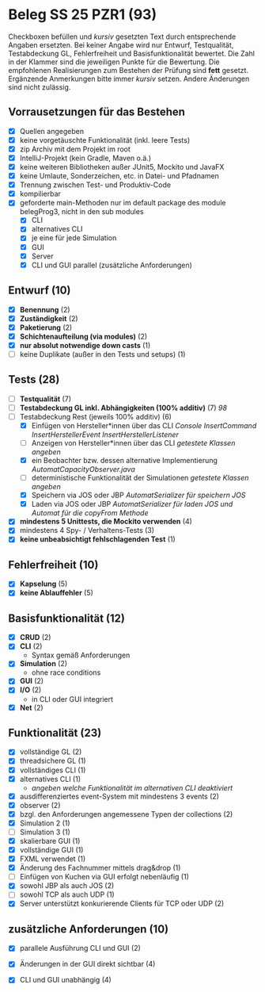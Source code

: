 # Beleg SS 25 PZR1 (93)
Checkboxen befüllen und _kursiv_ gesetzten Text durch entsprechende Angaben ersetzten.
Bei keiner Angabe wird nur Entwurf, Testqualität, Testabdeckung GL, Fehlerfreiheit und Basisfunktionalität bewertet.
Die Zahl in der Klammer sind die jeweiligen Punkte für die Bewertung.
Die empfohlenen Realisierungen zum Bestehen der Prüfung sind **fett** gesetzt.
Ergänzende Anmerkungen bitte immer _kursiv_ setzen. Andere Änderungen sind nicht zulässig.

## Vorrausetzungen für das Bestehen
- [x] Quellen angegeben
- [x] keine vorgetäuschte Funktionalität (inkl. leere Tests)
- [x] zip Archiv mit dem Projekt im root
- [x] IntelliJ-Projekt (kein Gradle, Maven o.ä.)
- [x] keine weiteren Bibliotheken außer JUnit5, Mockito und JavaFX
- [x] keine Umlaute, Sonderzeichen, etc. in Datei- und Pfadnamen
- [x] Trennung zwischen Test- und Produktiv-Code
- [x] kompilierbar
- [x] geforderte main-Methoden nur im default package des module belegProg3, nicht in den sub modules
  - [x] CLI
  - [x] alternatives CLI
  - [x] je eine für jede Simulation
  - [x] GUI
  - [x] Server
  - [x] CLI und GUI parallel (zusätzliche Anforderungen)

## Entwurf (10)
- [x] **Benennung** (2)
- [x] **Zuständigkeit** (2)
- [x] **Paketierung** (2)
- [x] **Schichtenaufteilung (via modules)** (2)
- [x] **nur absolut notwendige down casts** (1)
- [ ] keine Duplikate (außer in den Tests und setups) (1)

## Tests (28)
- [ ] **Testqualität** (7)
- [ ] **Testabdeckung GL inkl. Abhängigkeiten (100% additiv)** (7) _98_
- [ ] Testabdeckung Rest (jeweils 100% additiv) (6)
  - [x] Einfügen von Hersteller*innen über das CLI _Console InsertCommand InsertHerstellerEvent InsertHerstellerListener_
  - [ ] Anzeigen von Hersteller*innen über das CLI _getestete Klassen angeben_
  - [x] ein Beobachter bzw. dessen alternative Implementierung _AutomatCapacityObserver.java_ 
  - [ ] deterministische Funktionalität der Simulationen _getestete Klassen angeben_
  - [x] Speichern via JOS oder JBP _AutomatSerializer für speichern JOS_ 
  - [x] Laden via JOS oder JBP _AutomatSerializer für laden JOS und Automat für die copyFrom Methode_
- [x] **mindestens 5 Unittests, die Mockito verwenden** (4)
- [x] mindestens 4 Spy- / Verhaltens-Tests (3)
- [x] **keine unbeabsichtigt fehlschlagenden Test** (1)

## Fehlerfreiheit (10)
- [x] **Kapselung** (5)
- [x] **keine Ablauffehler** (5)

## Basisfunktionalität (12)
- [x] **CRUD** (2)
- [x] **CLI** (2)
  * Syntax gemäß Anforderungen
- [x] **Simulation** (2)
  * ohne race conditions
- [x] **GUI** (2)
- [x] **I/O** (2)
  * in CLI oder GUI integriert
- [x] **Net** (2)

## Funktionalität (23)
- [x] vollständige GL (2)
- [x] threadsichere GL (1)
- [x] vollständiges CLI (1)
- [x] alternatives CLI (1)
  * _angeben welche Funktionalität im alternativen CLI deaktiviert_
- [x] ausdifferenziertes event-System mit mindestens 3 events (2)
- [x] observer (2)
- [x] bzgl. den Anforderungen angemessene Typen der collections (2)
- [x] Simulation 2 (1)
- [ ] Simulation 3 (1)
- [x] skalierbare GUI (1)
- [x] vollständige GUI (1)
- [x] FXML verwendet (1)
- [x] Änderung des Fachnummer mittels drag&drop (1)
- [ ] Einfügen von Kuchen via GUI erfolgt nebenläufig (1)
- [x] sowohl JBP als auch JOS (2)
- [ ] sowohl TCP als auch UDP (1)
- [x] Server unterstützt konkurierende Clients für TCP oder UDP (2)

## zusätzliche Anforderungen (10)
- [x] parallele Ausführung CLI und GUI (2)
- [x] Änderungen in der GUI direkt sichtbar (4)
- [x] CLI und GUI unabhängig (4)

